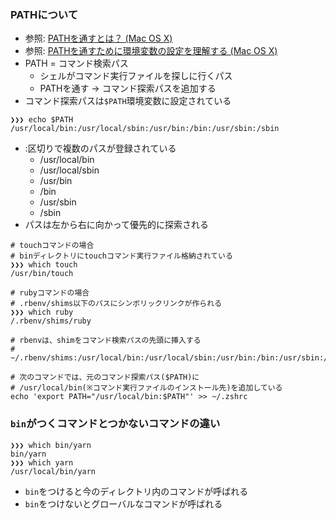 ### PATHについて
- 参照: [PATHを通すとは？ (Mac OS X)](https://qiita.com/soarflat/items/09be6ab9cd91d366bf71)
- 参照: [PATHを通すために環境変数の設定を理解する (Mac OS X)](https://qiita.com/soarflat/items/d5015bec37f8a8254380)
- PATH = コマンド検索パス
  - シェルがコマンド実行ファイルを探しに行くパス
  - PATHを通す -> コマンド探索パスを追加する
- コマンド探索パスは`$PATH`環境変数に設定されている
```
❯❯❯ echo $PATH
/usr/local/bin:/usr/local/sbin:/usr/bin:/bin:/usr/sbin:/sbin
```
- :区切りで複数のパスが登録されている
  - /usr/local/bin
  - /usr/local/sbin
  - /usr/bin
  - /bin
  - /usr/sbin
  - /sbin
- パスは左から右に向かって優先的に探索される

```
# touchコマンドの場合
# binディレクトリにtouchコマンド実行ファイル格納されている
❯❯❯ which touch
/usr/bin/touch
```

```
# rubyコマンドの場合
# .rbenv/shims以下のパスにシンボリックリンクが作られる
❯❯❯ which ruby
/.rbenv/shims/ruby

# rbenvは、shimをコマンド検索パスの先頭に挿入する
# ~/.rbenv/shims:/usr/local/bin:/usr/local/sbin:/usr/bin:/bin:/usr/sbin:/sbin
```

```
# 次のコマンドでは、元のコマンド探索パス($PATH)に
# /usr/local/bin(※コマンド実行ファイルのインストール先)を追加している
echo 'export PATH="/usr/local/bin:$PATH"' >> ~/.zshrc
```

### `bin`がつくコマンドとつかないコマンドの違い
```
❯❯❯ which bin/yarn
bin/yarn
❯❯❯ which yarn
/usr/local/bin/yarn
```
- `bin`をつけると今のディレクトリ内のコマンドが呼ばれる
- `bin`をつけないとグローバルなコマンドが呼ばれる
